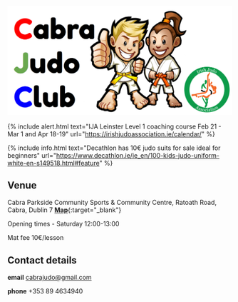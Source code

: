 [//]: # (open new tab in markdown - https://www.mydigitaltoolbox.pro/blog/markdown-kramdown-link-new-tab)
[//]: # (markdown syntax guide - https://coderwall.com/p/hcqhja/coderwall-markdown-cheat-sheet)
[//]: # (markdown cheatsheet - https://github.com/adam-p/markdown-here/wiki/Markdown-Cheatsheet)
[//]: # (jekyll guide - https://jekyllrb.com/docs)
[//]: # (jekyll cheatsheet - https://devhints.io/jekyll)
[//]: # (set up github pages website in 10 mins - https://blog.usejournal.com/set-up-your-portfolio-website-in-less-than-10-minutes-with-github-pages-d0efa8ff56fd)
[//]: # (github cheatsheet - https://help.github.com/en/github/creating-cloning-and-archiving-repositories/cloning-a-repository)
[//]: # (github simple guide - https://rogerdudler.github.io/git-guide/)
[//]: # (jekyll themes - http://jekyllthemes.org/)

![Cabra Judo Club logo](images/CJClogo.png)

{% include alert.html text="IJA Leinster Level 1 coaching course Feb 21 - Mar 1 and Apr 18-19" url="https://irishjudoassociation.ie/calendar/" %} 

{% include info.html text="Decathlon has 10&euro; judo suits for sale ideal for beginners" url="https://www.decathlon.ie/ie_en/100-kids-judo-uniform-white-en-s149518.html#feature" %} 



## Venue

Cabra Parkside Community Sports & Community Centre, Ratoath Road, Cabra, Dublin 7 [**Map**](https://goo.gl/maps/GkZEBZg8fYvLdPHq8){:target="_blank"} 

Opening times - Saturday 12:00-13:00

Mat fee 10&euro;/lesson

## Contact details

**email** cabrajudo@gmail.com

**phone** +353 89 4634940  

